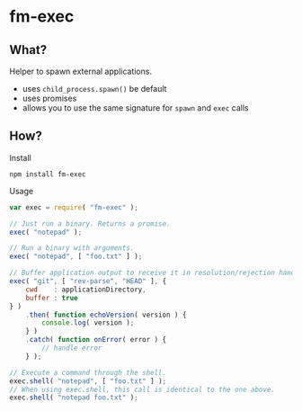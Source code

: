 fm-exec
=======

What?
-----
Helper to spawn external applications.

- uses `child_process.spawn()` be default
- uses promises
- allows you to use the same signature for `spawn` and `exec` calls

How?
----

Install

	npm install fm-exec

Usage

```js
var exec = require( "fm-exec" );

// Just run a binary. Returns a promise.
exec( "notepad" );

// Run a binary with arguments.
exec( "notepad", [ "foo.txt" ] );

// Buffer application output to receive it in resolution/rejection handler.
exec( "git", [ "rev-parse", "HEAD" ], {
	cwd    : applicationDirectory,
	buffer : true
} )
	.then( function echoVersion( version ) {
		console.log( version );
	} )
	.catch( function onError( error ) {
		// handle error
	} );

// Execute a command through the shell.
exec.shell( "notepad", [ "foo.txt" ] );
// When using exec.shell, this call is identical to the one above.
exec.shell( "notepad foo.txt" );
```